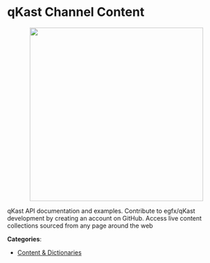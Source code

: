 # qKast Channel Content
<p align="center">
    <img width="400" src="https://raw.githubusercontent.com/apis-list/apis-list/apis/qkast-channel-content/logo_256x256.png" />
</p>

qKast API documentation and examples.  Contribute to egfx/qKast development by creating an account on GitHub. Access live content collections sourced from any page around the web



**Categories**:
- [Content & Dictionaries](https://github.com/apis-list/apis-list#content-and-dictionaries)




